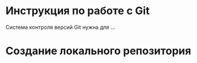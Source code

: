# **Инструкция по работе с Git**

Система контроля версий Git нужна для ...

# Создание локального репозитория
